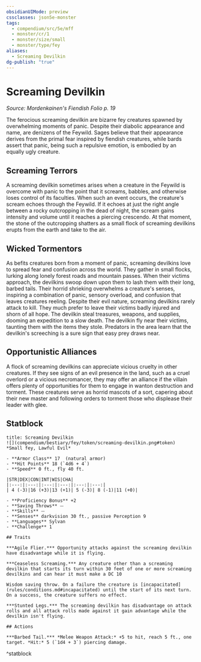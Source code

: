 ```yaml
---
obsidianUIMode: preview
cssclasses: json5e-monster
tags:
  - compendium/src/5e/mff
  - monster/cr/1
  - monster/size/small
  - monster/type/fey
aliases:
  - Screaming Devilkin
dg-publish: "true"
---
```

# Screaming Devilkin
*Source: Mordenkainen's Fiendish Folio p. 19*  

The ferocious screaming devilkin are bizarre fey creatures spawned by overwhelming moments of panic. Despite their diabolic appearance and name, are denizens of the Feywild. Sages believe that their appearance derives from the primal fear inspired by fiendish creatures, while bards assert that panic, being such a repulsive emotion, is embodied by an equally ugly creature.

## Screaming Terrors

A screaming devilkin sometimes arises when a creature in the Feywild is overcome with panic to the point that it screams, babbles, and otherwise loses control of its faculties. When such an event occurs, the creature's scream echoes through the Feywild. If it echoes at just the right angle between a rocky outcropping in the dead of night, the scream gains intensity and volume until it reaches a piercing crescendo. At that moment, the stone of the outcropping shatters as a small flock of screaming devilkins erupts from the earth and take to the air.

## Wicked Tormentors

As befits creatures born from a moment of panic, screaming devilkins love to spread fear and confusion across the world. They gather in small flocks, lurking along lonely forest roads and mountain passes. When their victims approach, the devilkins swoop down upon them to lash them with their long, barbed tails. Their horrid shrieking overwhelms a creature's senses, inspiring a combination of panic, sensory overload, and confusion that leaves creatures reeling. Despite their evil nature, screaming devilkins rarely attack to kill. They much prefer to leave their victims badly injured and shorn of all hope. The devilkin steal treasures, weapons, and supplies, dooming an expedition to a slow death. The devilkin fly near their victims, taunting them with the items they stole. Predators in the area learn that the devilkin's screeching is a sure sign that easy prey draws near.

## Opportunistic Alliances

A flock of screaming devilkins can appreciate vicious cruelty in other creatures. If they see signs of an evil presence in the land, such as a cruel overlord or a vicious necromancer, they may offer an alliance if the villain offers plenty of opportunities for them to engage in wanton destruction and torment. These creatures serve as horrid mascots of a sort, capering about their new master and following orders to torment those who displease their leader with glee.

## Statblock

```ad-statblock
title: Screaming Devilkin
![](compendium/bestiary/fey/token/screaming-devilkin.png#token)
*Small fey, Lawful Evil*

- **Armor Class** 17  (natural armor)
- **Hit Points** 18 (`4d6 + 4`)
- **Speed** 0 ft., fly 40 ft.

|STR|DEX|CON|INT|WIS|CHA|
|:---:|:---:|:---:|:---:|:---:|:---:|
| 4 (-3)|16 (+3)|13 (+1)| 5 (-3)| 8 (-1)|11 (+0)|

- **Proficiency Bonus** +2
- **Saving Throws** ⏤
- **Skills** ⏤
- **Senses** darkvision 30 ft., passive Perception 9
- **Languages** Sylvan
- **Challenge** 1

## Traits

***Agile Flier.*** Opportunity attacks against the screaming devilkin have disadvantage while it is flying.

***Ceaseless Screaming.*** Any creature other than a screaming devilkin that starts its turn within 30 feet of one or more screaming devilkins and can hear it must make a DC 10

Wisdom saving throw. On a failure the creature is [incapacitated](rules/conditions.md#incapacitated) until the start of its next turn. On a success, the creature suffers no effect.

***Stunted Legs.*** The screaming devilkin has disadvantage on attack rolls and all attack rolls made against it gain advantage while the devilkin isn't flying.

## Actions

***Barbed Tail.*** *Melee Weapon Attack:* +5 to hit, reach 5 ft., one target. *Hit:* 5 (`1d4 + 3`) piercing damage.
```
^statblock